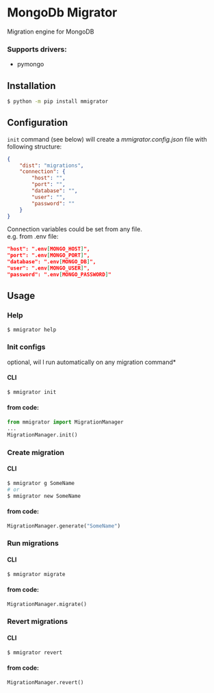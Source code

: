 # MongoDb Migrator
Migration engine for MongoDB

### Supports drivers:
- pymongo

## Installation

```bash
$ python -m pip install mmigrator
```

## Configuration
`init` command (see below) will create a *mmigrator.config.json* file
with following structure:

```json
{
    "dist": "migrations",
    "connection": {
        "host": "",
        "port": "",
        "database": "",
        "user": "",
        "password": ""
    }
}
```
Connection variables could be set from any file.\
e.g. from .env file:
```json
"host": ".env[MONGO_HOST]",
"port": ".env[MONGO_PORT]",
"database": ".env[MONGO_DB]",
"user": ".env[MONGO_USER]",
"password": ".env[MONGO_PASSWORD]"
```

## Usage

### Help
```bash
$ mmigrator help
```

### Init configs
optional, wil l run automatically on any migration command*
#### CLI 
```bash
$ mmigrator init
```

#### from code:
```py
from mmigrator import MigrationManager
...
MigrationManager.init()
```

### Create migration
#### CLI
```bash
$ mmigrator g SomeName
# or
$ mmigrator new SomeName
```

#### from code:
```py
MigrationManager.generate("SomeName")
```

### Run migrations
#### CLI
```bash
$ mmigrator migrate
```

#### from code:
```py
MigrationManager.migrate()
```


### Revert migrations
#### CLI
```bash
$ mmigrator revert
```

#### from code:
```py
MigrationManager.revert()
```